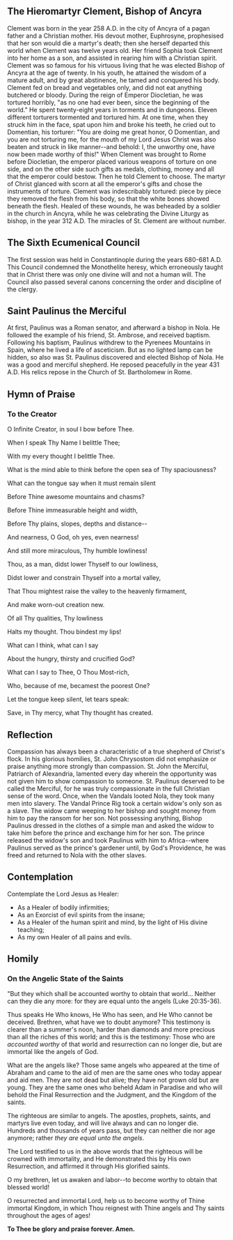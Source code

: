 ## The Hieromartyr Clement, Bishop of Ancyra

Clement was born in the year 258 A.D. in the city of Ancyra of a pagan father and a Christian mother. His devout mother, Euphrosyne, prophesised that her son would die a martyr's death; then she herself departed this world when Clement was twelve years old. Her friend Sophia took Clement into her home as a son, and assisted in rearing him with a Christian spirit. Clement was so famous for his virtuous living that he was elected Bishop of Ancyra at the age of twenty. In his youth, he attained the wisdom of a mature adult, and by great abstinence, he tamed and conquered his body. Clement fed on bread and vegetables only, and did not eat anything butchered or bloody. During the reign of Emperor Diocletian, he was tortured horribly, "as no one had ever been, since the beginning of the world." He spent twenty-eight years in torments and in dungeons. Eleven different torturers tormented and tortured him. At one time, when they struck him in the face, spat upon him and broke his teeth, he cried out to Domentian, his torturer: "You are doing me great honor, O Domentian, and you are not torturing me, for the mouth of my Lord Jesus Christ was also beaten and struck in like manner--and behold: I, the unworthy one, have now been made worthy of this!" When Clement was brought to Rome before Diocletian, the emperor placed various weapons of torture on one side, and on the other side such gifts as medals, clothing, money and all that the emperor could bestow. Then he told Clement to choose. The martyr of Christ glanced with scorn at all the emperor's gifts and chose the instruments of torture. Clement was indescribably tortured: piece by piece they removed the flesh from his body, so that the white bones showed beneath the flesh. Healed of these wounds, he was beheaded by a soldier in the church in Ancyra, while he was celebrating the Divine Liturgy as bishop, in the year 312 A.D. The miracles of St. Clement are without number.


## The Sixth Ecumenical Council

The first session was held in Constantinople during the years 680-681 A.D. This Council condemned the Monothelite heresy, which erroneously taught that in Christ there was only one divine will and not a human will. The Council also passed several canons concerning the order and discipline of the clergy.


## Saint Paulinus the Merciful

At first, Paulinus was a Roman senator, and afterward a bishop in Nola. He followed the example of his friend, St. Ambrose, and received baptism. Following his baptism, Paulinus withdrew to the Pyrenees Mountains in Spain, where he lived a life of asceticism. But as no lighted lamp can be hidden, so also was St. Paulinus discovered and elected Bishop of Nola. He was a good and merciful shepherd. He reposed peacefully in the year 431 A.D. His relics repose in the Church of St. Bartholomew in Rome.


## Hymn of Praise

### To the Creator

O Infinite Creator, in soul I bow before Thee.

When I speak Thy Name I belittle Thee;

With my every thought I belittle Thee.

What is the mind able to think before the open sea of Thy spaciousness?

What can the tongue say when it must remain silent

Before Thine awesome mountains and chasms?

Before Thine immeasurable height and width,

Before Thy plains, slopes, depths and distance--

And nearness, O God, oh yes, even nearness!

And still more miraculous, Thy humble lowliness!

Thou, as a man, didst lower Thyself to our lowliness,

Didst lower and constrain Thyself into a mortal valley,

That Thou mightest raise the valley to the heavenly firmament,

And make worn-out creation new.

Of all Thy qualities, Thy lowliness

Halts my thought. Thou bindest my lips!

What can I think, what can I say

About the hungry, thirsty and crucified God?

What can I say to Thee, O Thou Most-rich,

Who, because of me, becamest the poorest One?

Let the tongue keep silent, let tears speak:

Save, in Thy mercy, what Thy thought has created.


## Reflection

Compassion has always been a characteristic of a true shepherd of Christ's flock. In his glorious homilies, St. John Chrysostom did not emphasize or praise anything more strongly than compassion. St. John the Merciful, Patriarch of Alexandria, lamented every day wherein the opportunity was not given him to show compassion to someone. St. Paulinus deserved to be called the Merciful, for he was truly compassionate in the full Christian sense of the word. Once, when the Vandals looted Nola, they took many men into slavery. The Vandal Prince Rig took a certain widow's only son as a slave. The widow came weeping to her bishop and sought money from him to pay the ransom for her son. Not possessing anything, Bishop Paulinus dressed in the clothes of a simple man and asked the widow to take him before the prince and exchange him for her son. The prince released the widow's son and took Paulinus with him to Africa--where Paulinus served as the prince's gardener until, by God's Providence, he was freed and returned to Nola with the other slaves.


## Contemplation

Contemplate the Lord Jesus as Healer:

- As a Healer of bodily infirmities;
- As an Exorcist of evil spirits from the insane;
- As a Healer of the human spirit and mind, by the light of His divine teaching;
- As my own Healer of all pains and evils.


## Homily

### On the Angelic State of the Saints

"But they which shall be accounted worthy to obtain that world... Neither can they die any more: for they are equal unto the angels (Luke 20:35-36).

Thus speaks He Who knows, He Who has seen, and He Who cannot be deceived. Brethren, what have we to doubt anymore? This testimony is clearer than a summer's noon, harder than diamonds and more precious than all the riches of this world; and this is the testimony: Those who are *accounted worthy* of that world and resurrection can no longer die, but are immortal like the angels of God.

What are the angels like? Those same angels who appeared at the time of Abraham and came to the aid of men are the same ones who today appear and aid men. They are not dead but alive; they have not grown old but are young. They are the same ones who beheld Adam in Paradise and who will behold the Final Resurrection and the Judgment, and the Kingdom of the saints.

The righteous are similar to angels. The apostles, prophets, saints, and martyrs live even today, and will live always and can no longer die. Hundreds and thousands of years pass, but they can neither die nor age anymore; rather *they are equal unto the angels*.

The Lord testified to us in the above words that the righteous will be crowned with immortality, and He demonstrated this by His own Resurrection, and affirmed it through His glorified saints.

O my brethren, let us awaken and labor--to become worthy to obtain that blessed world!

O resurrected and immortal Lord, help us to become worthy of Thine immortal Kingdom, in which Thou reignest with Thine angels and Thy saints throughout the ages of ages!

**To Thee be glory and praise forever. Amen.**
